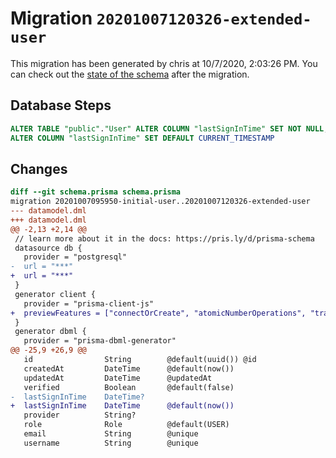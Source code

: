# Migration `20201007120326-extended-user`

This migration has been generated by chris at 10/7/2020, 2:03:26 PM.
You can check out the [state of the schema](./schema.prisma) after the migration.

## Database Steps

```sql
ALTER TABLE "public"."User" ALTER COLUMN "lastSignInTime" SET NOT NULL,
ALTER COLUMN "lastSignInTime" SET DEFAULT CURRENT_TIMESTAMP
```

## Changes

```diff
diff --git schema.prisma schema.prisma
migration 20201007095950-initial-user..20201007120326-extended-user
--- datamodel.dml
+++ datamodel.dml
@@ -2,13 +2,14 @@
 // learn more about it in the docs: https://pris.ly/d/prisma-schema
 datasource db {
   provider = "postgresql"
-  url = "***"
+  url = "***"
 }
 generator client {
   provider = "prisma-client-js"
+  previewFeatures = ["connectOrCreate", "atomicNumberOperations", "transactionApi"]
 }
 generator dbml {
   provider = "prisma-dbml-generator"
@@ -25,9 +26,9 @@
   id                String        @default(uuid()) @id
   createdAt         DateTime      @default(now())
   updatedAt         DateTime      @updatedAt
   verified          Boolean       @default(false)
-  lastSignInTime    DateTime?
+  lastSignInTime    DateTime      @default(now())
   provider          String?
   role              Role          @default(USER)
   email             String        @unique
   username          String        @unique
```


